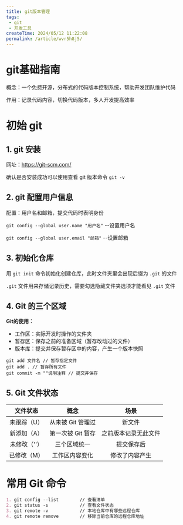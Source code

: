 ```yaml
---
title: git版本管理
tags: 
 - git
 - 开发工具
createTime: 2024/05/12 11:22:08
permalink: /article/wvr5h8j5/
---
```

# git基础指南



概念：一个免费开源，分布式的代码版本控制系统，帮助开发团队维护代码

作用：记录代码内容，切换代码版本，多人开发提高效率





# 初始 git



## 1. git 安装

网址：https://git-scm.com/

确认是否安装成功可以使用查看 git 版本命令 `git -v`



## 2. git 配置用户信息

配置：用户名和邮箱，提交代码时表明身份

`git config --global user.name "用户名"` --设置用户名

`git config --global user.email "邮箱"` --设置邮箱



## 3. 初始化仓库 

用 `git init` 命令初始化创建仓库，此时文件夹里会出现后缀为 `.git` 的文件

`.git` 文件用来存储记录历史，需要勾选隐藏文件夹选项才能看见 `.git` 文件



## 4. Git 的三个区域

**Git的使用：**

- 工作区：实际开发时操作的文件夹
- 暂存区：保存之前的准备区域（暂存改动过的文件）
- 版本库：提交并保存暂存区中的内容，产生一个版本快照



```
git add 文件名 // 暂存指定文件
git add . // 暂存所有文件
git commit -m ""说明注释 // 提交并保存
```



## 5. Git 文件状态

|   文件状态   |       概念        |         场景         |
| :----------: | :---------------: | :------------------: |
| 未跟踪（U）  | 从未被 Git 管理过 |        新文件        |
| 新添加（A）  | 第一次被 Git 暂存 | 之前版本记录无此文件 |
| 未修改（''） |   三个区域统一    |      提交保存后      |
| 已修改（M）  |  工作区内容变化   |    修改了内容产生    |











# 常用 Git 命令



```markdown
1. git config --list		// 查看清单 
2. git status -s 			// 查看文件状态
3. git remote -v 			// 本地仓库中有哪些远程仓库
4. git remote remove		// 移除当前仓库的远程仓库地址
```






